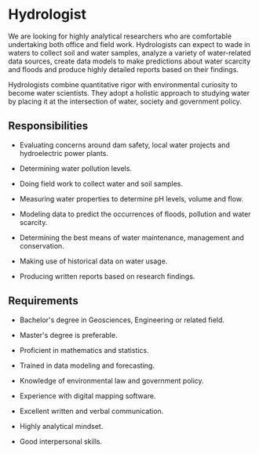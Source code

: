 # Hydrologist

We are looking for highly analytical researchers who are comfortable undertaking both office and field work. Hydrologists can expect to wade in waters to collect soil and water samples, analyze a variety of water-related data sources, create data models to make predictions about water scarcity and floods and produce highly detailed reports based on their findings.

Hydrologists combine quantitative rigor with environmental curiosity to become water scientists. They adopt a holistic approach to studying water by placing it at the intersection of water, society and government policy.

## Responsibilities

* Evaluating concerns around dam safety, local water projects and hydroelectric power plants.

* Determining water pollution levels.

* Doing field work to collect water and soil samples.

* Measuring water properties to determine pH levels, volume and flow.

* Modeling data to predict the occurrences of floods, pollution and water scarcity.

* Determining the best means of water maintenance, management and conservation.

* Making use of historical data on water usage.

* Producing written reports based on research findings.

## Requirements

* Bachelor's degree in Geosciences, Engineering or related field.

* Master's degree is preferable.

* Proficient in mathematics and statistics.

* Trained in data modeling and forecasting.

* Knowledge of environmental law and government policy.

* Experience with digital mapping software.

* Excellent written and verbal communication.

* Highly analytical mindset.

* Good interpersonal skills.

